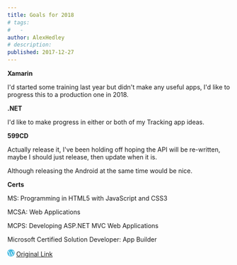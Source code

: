 ```yaml
---
title: Goals for 2018
# tags:
#   - 
author: AlexHedley
# description:
published: 2017-12-27
---
```


**Xamarin**

I'd started some training last year but didn't make any useful apps, I'd like to progress this to a production one in 2018.

**.NET**

I'd like to make progress in either or both of my Tracking app ideas.

**599CD**

Actually release it, I've been holding off hoping the API will be re-written, maybe I should just release, then update when it is.

Although releasing the Android at the same time would be nice.

**Certs**

MS: Programming in HTML5 with JavaScript and CSS3

MCSA: Web Applications

MCPS: Developing ASP.NET MVC Web Applications

Microsoft Certified Solution Developer: App Builder

![Wordpress](../images/wordpress.png "Wordpress") [Original Link](https://alexhedley.wordpress.com/2017/12/27/goals-for-2018/)
